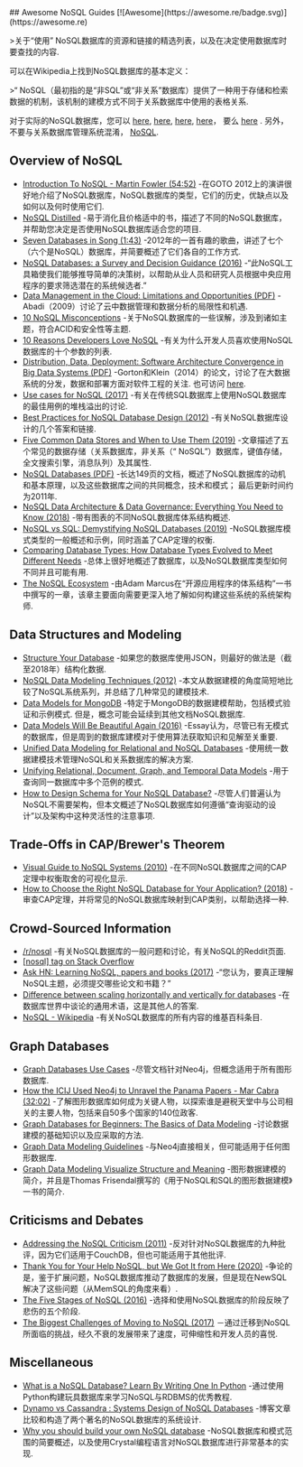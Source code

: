 <div class="github-widget" data-repo="erictleung/awesome-nosql-guides"></div>
<script async src="https://pagead2.googlesyndication.com/pagead/js/adsbygoogle.js"></script><ins class="adsbygoogle" style="display:block" data-ad-client="ca-pub-6890694312814945" data-ad-slot="5473692530" data-ad-format="auto"  data-full-width-responsive="true"></ins><script>(adsbygoogle = window.adsbygoogle || []).push({});</script>
## Awesome NoSQL Guides [![Awesome](https://awesome.re/badge.svg)](https://awesome.re)

&gt;关于“使用” NoSQL数据库的资源和链接的精选列表，以及在决定使用数据库时要查找的内容.

可以在Wikipedia上找到NoSQL数据库的基本定义：

&gt;“ NoSQL（最初指的是“非SQL”或“非关系”数据库）提供了一种用于存储和检索数据的机制，该机制的建模方式不同于关系数据库中使用的表格关系.

对于实际的NoSQL数据库，您可以
[here](https://github.com/sindresorhus/awesome#databases),
[here](https://hostingdata.co.uk/nosql-database/),
[here](https://db-engines.com/en/ranking),
[here](https://github.com/igorbarinov/awesome-data-engineering#databases)， 要么
[here](https://github.com/kahun/awesome-sysadmin#nosql) . 另外，不要与关系数据库管理系统混淆， [NoSQL](http://www.strozzi.it/cgi-bin/CSA/tw7/I/en_US/nosql/Home%20Page).





## Overview of NoSQL

- [Introduction To NoSQL - Martin Fowler (54:52)](https://youtube.com/watch?v=qI_g07C_Q5I) -在GOTO 2012上的演讲很好地介绍了NoSQL数据库，NoSQL数据库的类型，它们的历史，优缺点以及如何以及何时使用它们.
- [NoSQL Distilled](https://martinfowler.com/books/nosql.html) -易于消化且价格适中的书，描述了不同的NoSQL数据库，并帮助您决定是否使用NoSQL数据库适合您的项目.
- [Seven Databases in Song (1:43)](https://youtube.com/watch?v=jyx8iP5tfCI) -2012年的一首有趣的歌曲，讲述了七个（六个是NoSQL）数据库，并简要概述了它们各自的工作方式.
- [NoSQL Databases: a Survey and Decision Guidance (2016)](https://medium.baqend.com/nosql-databases-a-survey-and-decision-guidance-ea7823a822d) -“此NoSQL工具箱使我们能够推导简单的决策树，以帮助从业人员和研究人员根据中央应用程序的要求筛选潜在的系统候选者.”
- [Data Management in the Cloud: Limitations and Opportunities (PDF)](http://www.cs.umd.edu/~abadi/papers/abadi-cloud-ieee09.pdf) -Abadi（2009）讨论了云中数据管理和数据分析的局限性和机遇.
- [10 NoSQL Misconceptions](https://www.dummies.com/programming/big-data/10-nosql-misconceptions/) -关于NoSQL数据库的一些误解，涉及到诸如主题，符合ACID和安全性等主题.
- [10 Reasons Developers Love NoSQL](https://www.dummies.com/programming/big-data/10-reasons-developers-love-nosql/) -有关为什么开发人员喜欢使用NoSQL数据库的十个参数的列表.
- [Distribution, Data, Deployment: Software Architecture Convergence in Big Data Systems (PDF)](https://resources.sei.cmu.edu/library/asset-view.cfm?assetID=90909)  -Gorton和Klein（2014）的论文，讨论了在大数据系统的分发，数据和部署方面对软件工程的关注. 也可访问 [here](https://doi.org/10.1109/MS.2014.51).
- [Use cases for NoSQL (2017)](https://stackoverflow.com/questions/2875432/use-cases-for-nosql) -有关在传统SQL数据库上使用NoSQL数据库的最佳用例的堆栈溢出的讨论.
- [Best Practices for NoSQL Database Design (2012)](https://softwareengineering.stackexchange.com/q/158790/) -有关NoSQL数据库设计的几个答案和链接.
- [Five Common Data Stores and When to Use Them (2019)](https://shopify.engineering/five-common-data-stores-usage) -文章描述了五个常见的数据存储（关系数据库，非关系（“ NoSQL”）数据库，键值存储，全文搜索引擎，消息队列）及其属性.
- [NoSQL Databases (PDF)](https://web.archive.org/web/20190927222738/https://www.christof-strauch.de/nosqldbs.pdf)  -长达149页的文档，概述了NoSQL数据库的动机和基本原理，以及这些数据库之间的共同概念，技术和模式； 最后更新时间约为2011年.
- [NoSQL Data Architecture & Data Governance: Everything You Need to Know (2018)](https://www.dataversity.net/nosql-data-architecture-data-governance-everything-need-know/) -带有图表的不同NoSQL数据库体系结构概述.
- [NoSQL vs SQL: Demystifying NoSQL Databases (2019)](https://build5nines.com/nosql-vs-sql-demystifying-nosql-databases/) -NoSQL数据库模式类型的一般概述和示例，同时涵盖了CAP定理的权衡.
- [Comparing Database Types: How Database Types Evolved to Meet Different Needs](https://www.prisma.io/dataguide/intro/comparing-database-types) -总体上很好地概述了数据库，以及NoSQL数据库类型如何不同并且可能有用.
- [The NoSQL Ecosystem](https://www.aosabook.org/en/nosql.html) -由Adam Marcus在“开源应用程序的体系结构”一书中撰写的一章，该章主要面向需要更深入地了解如何构建这些系统的系统架构师.


## Data Structures and Modeling

- [Structure Your Database](https://firebase.google.com/docs/database/android/structure-data) -如果您的数据库使用JSON，则最好的做法是（截至2018年）结构化数据.
- [NoSQL Data Modeling Techniques (2012)](https://highlyscalable.wordpress.com/2012/03/01/nosql-data-modeling-techniques/) -本文从数据建模的角度简短地比较了NoSQL系统系列，并总结了几种常见的建模技术.
- [Data Models for MongoDB](https://docs.mongodb.com/manual/data-modeling/)  -特定于MongoDB的数据建模帮助，包括模式验证和示例模式. 但是，概念可能会延续到其他文档NoSQL数据库.
- [Data Models Will Be Beautiful Again (2016)](https://tdwi.org/articles/2016/11/22/data-models-will-be-beautiful-again.aspx) -Essay认为，尽管已有无模式的数据库，但是周到的数据库建模对于使用算法获取知识和见解至关重要.
- [Unified Data Modeling for Relational and NoSQL Databases](https://www.infoq.com/articles/unified-data-modeling-for-relational-and-nosql-databases/) -使用统一数据建模技术管理NoSQL和关系数据库的解决方案.
- [Unifying Relational, Document, Graph, and Temporal Data Models](https://fauna.com/blog/unifying-relational-document-graph-and-temporal-data-models) -用于查询同一数据库中多个范例的模式.
- [How to Design Schema for Your NoSQL Database?](https://www.dataversity.net/how-to-design-schema-for-your-nosql-database/#) -尽管人们普遍认为NoSQL不需要架构，但本文概述了NoSQL数据库如何遵循“查询驱动的设计”以及架构中这种灵活性的注意事项.


## Trade-Offs in CAP/Brewer's Theorem

- [Visual Guide to NoSQL Systems (2010)](http://blog.nahurst.com/visual-guide-to-nosql-systems) -在不同NoSQL数据库之间的CAP定理中权衡取舍的可视化显示.
- [How to Choose the Right NoSQL Database for Your Application? (2018)](https://www.dataversity.net/choose-right-nosql-database-application/) -审查CAP定理，并将常见的NoSQL数据库映射到CAP类别，以帮助选择一种.


## Crowd-Sourced Information

- [/r/nosql](https://www.reddit.com/r/nosql/) -有关NoSQL数据库的一般问题和讨论，有关NoSQL的Reddit页面.
- [[nosql] tag on Stack Overflow](https://stackoverflow.com/tags/nosql/info)
- [Ask HN: Learning NoSQL, papers and books (2017)](https://news.ycombinator.com/item?id=15427932) -“您认为，要真正理解NoSQL主题，必须提交哪些论文和书籍？”
- [Difference between scaling horizontally and vertically for databases](https://stackoverflow.com/q/11707879/6873133) -在数据库世界中谈论的通用术语，这是其他人的答案.
- [NoSQL - Wikipedia](https://en.wikipedia.org/wiki/NoSQL) -有关NoSQL数据库的所有内容的维基百科条目.


## Graph Databases

- [Graph Databases Use Cases](https://neo4j.com/use-cases/) -尽管文档针对Neo4j，但概念适用于所有图形数据库.
- [How the ICIJ Used Neo4j to Unravel the Panama Papers - Mar Cabra (32:02)](https://youtube.com/watch?v=S20XMQyvANY) -了解图形数据库如何成为关键人物，以探索谁是避税天堂中与公司相关的主要人物，包括来自50多个国家的140位政客.
- [Graph Databases for Beginners: The Basics of Data Modeling](https://neo4j.com/blog/data-modeling-basics/) -讨论数据建模的基础知识以及应采取的方法.
- [Graph Data Modeling Guidelines](https://neo4j.com/developer/guide-data-modeling/) -与Neo4j直接相关，但可能适用于任何图形数据库.
- [Graph Data Modeling Visualize Structure and Meaning](http://www.graphdatamodeling.com) -图形数据建模的简介，并且是Thomas Frisendal撰写的《用于NoSQL和SQL的图形数据建模》一书的简介.


## Criticisms and Debates

- [Addressing the NoSQL Criticism (2011)](https://www.bradley-holt.com/2011/07/addressing-the-nosql-criticism/) -反对针对NoSQL数据库的九种批评，因为它们适用于CouchDB，但也可能适用于其他批评.
- [Thank You for Your Help NoSQL, but We Got It from Here (2020)](https://web.archive.org/web/20200913032621/https://www.memsql.com/blog/why-nosql-databases-wrong-tool-for-modern-application/) -争论的是，鉴于扩展问题，NoSQL数据库推动了数据库的发展，但是现在NewSQL解决了这些问题（从MemSQL的角度来看）.
- [The Five Stages of NoSQL (2016)](https://sookocheff.com/post/opinion/the-five-stages-of-nosql/) -选择和使用NoSQL数据库的阶段反映了悲伤的五个阶段.
- [The Biggest Challenges of Moving to NoSQL (2017)](https://dzone.com/articles/the-biggest-challenges-of-moving-to-nosql) －通过迁移到NoSQL所面临的挑战，经久不衰的发展带来了速度，可伸缩性和开发人员的喜悦.


## Miscellaneous

- [What is a NoSQL Database? Learn By Writing One In Python](https://jeffknupp.com/blog/2014/09/01/what-is-a-nosql-database-learn-by-writing-one-in-python/) -通过使用Python构建玩具数据库来学习NoSQL与RDBMS的优秀教程.
- [Dynamo vs Cassandra : Systems Design of NoSQL Databases](https://sujithjay.com/data-systems/dynamo-cassandra/) -博客文章比较和构造了两个著名的NoSQL数据库的系统设计.
- [Why you should build your own NoSQL database](https://medium.com/@marceloboeira/why-you-should-build-your-own-nosql-database-9bbba42039f5) -NoSQL数据库和模式范围的简要概述，以及使用Crystal编程语言对NoSQL数据库进行非常基本的实现.
